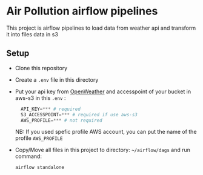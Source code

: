 # Air Pollution airflow pipelines

This project is airflow pipelines to load data from weather api and transform it into files data in s3

## Setup
- Clone this repository
- Create a `.env` file in this directory
- Put your api key from [OpenWeather](https://home.openweathermap.org/api_keys) and accesspoint of your bucket in aws-s3 in this `.env` :
  ```python
    API_KEY=*** # required
    S3_ACCESSPOINT=*** # required if use aws-s3
    AWS_PROFILE=*** # not required
  ```

    NB: If you used spefic profile AWS account, you can put the name of the profile `AWS_PROFILE`

- Copy/Move all files in this project to directory: `~/airflow/dags` and run command:
  ```bash
  airflow standalone
  ```